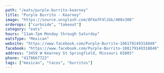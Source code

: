 ```yaml
---
path: "/eats/purple-burrito-kearney"
title: "Purple Burrito - Kearney"
image: "https://source.unsplash.com/0FXw7F4lJGk/400x300"
orderops: ["curbside", "takeout"]
category: "eats"
hours: "11am-7pm Monday through Saturday"
eatsType: "Mexican"
website: "https://www.facebook.com/Purple-Burrito-108179149318840"
facebook: "https://www.facebook.com/Purple-Burrito-108179149318840"
address: "3459 W Kearney St Springfield, Missouri 65803"
phone: "4178667722"
tags: ["mexican", "tacos", "burritos"]
---
```

